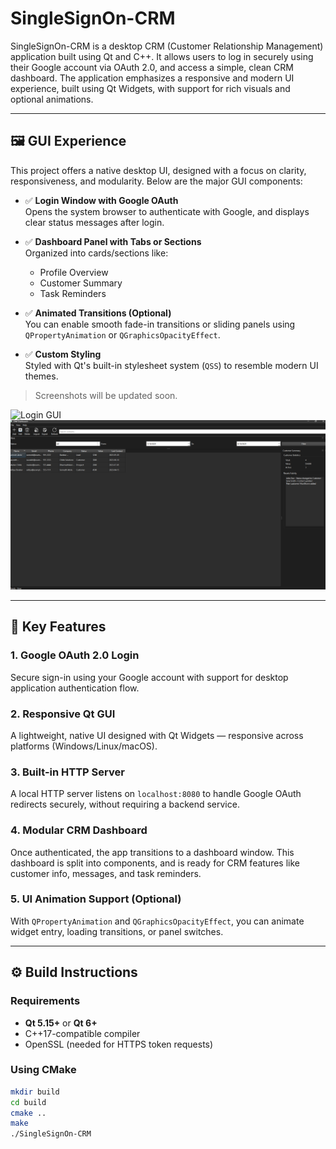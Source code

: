 # SingleSignOn-CRM

SingleSignOn-CRM is a desktop CRM (Customer Relationship Management) application built using Qt and C++. It allows users to log in securely using their Google account via OAuth 2.0, and access a simple, clean CRM dashboard. The application emphasizes a responsive and modern UI experience, built using Qt Widgets, with support for rich visuals and optional animations.

---

## 🖼️ GUI Experience

This project offers a native desktop UI, designed with a focus on clarity, responsiveness, and modularity. Below are the major GUI components:

- ✅ **Login Window with Google OAuth**  
  Opens the system browser to authenticate with Google, and displays clear status messages after login.

- ✅ **Dashboard Panel with Tabs or Sections**  
  Organized into cards/sections like:
  - Profile Overview
  - Customer Summary
  - Task Reminders

- ✅ **Animated Transitions (Optional)**  
  You can enable smooth fade-in transitions or sliding panels using `QPropertyAnimation` or `QGraphicsOpacityEffect`.

- ✅ **Custom Styling**  
  Styled with Qt's built-in stylesheet system (`QSS`) to resemble modern UI themes.

> Screenshots will be updated soon.

![Login GUI](images/login_screen.png)
![Dashboard GUI](images/dashboard.png)

---

## 🔐 Key Features

### 1. Google OAuth 2.0 Login  
Secure sign-in using your Google account with support for desktop application authentication flow.

### 2. Responsive Qt GUI  
A lightweight, native UI designed with Qt Widgets — responsive across platforms (Windows/Linux/macOS).

### 3. Built-in HTTP Server  
A local HTTP server listens on `localhost:8080` to handle Google OAuth redirects securely, without requiring a backend service.

### 4. Modular CRM Dashboard  
Once authenticated, the app transitions to a dashboard window. This dashboard is split into components, and is ready for CRM features like customer info, messages, and task reminders.

### 5. UI Animation Support (Optional)  
With `QPropertyAnimation` and `QGraphicsOpacityEffect`, you can animate widget entry, loading transitions, or panel switches.

---

## ⚙️ Build Instructions

### Requirements
- **Qt 5.15+** or **Qt 6+**
- C++17-compatible compiler
- OpenSSL (needed for HTTPS token requests)

### Using CMake
```bash
mkdir build
cd build
cmake ..
make
./SingleSignOn-CRM
